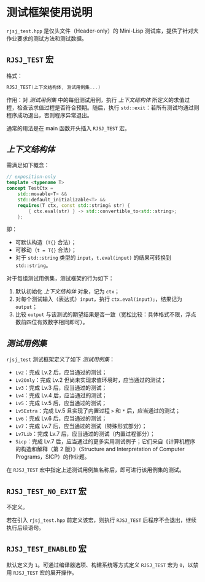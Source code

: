 # 测试框架使用说明

`rjsj_test.hpp` 是仅头文件（Header-only）的 Mini-Lisp 测试库，提供了针对大作业要求的测试方法和测试数据。

## `RJSJ_TEST` 宏

格式：

```cpp
RJSJ_TEST(上下文结构体, 测试用例集...)
```

作用：对 *测试用例集* 中的每组测试用例，执行 *上下文结构体* 所定义的求值过程，检查该求值过程是否符合预期。随后，执行 `std::exit`：若所有测试均通过则程序成功退出，否则程序异常退出。

通常的用法是在 main 函数开头插入 `RJSJ_TEST` 宏。

## *上下文结构体*

需满足如下概念：

```cpp
// exposition-only
template <typename T>
concept TestCtx =
    std::movable<T> && 
    std::default_initializable<T> && 
    requires(T ctx, const std::string& str) {
        { ctx.eval(str) } -> std::convertible_to<std::string>;
    };
```

即：
- 可默认构造（`T{}` 合法）；
- 可移动（`t = T{}` 合法）；
- 对于 `std::string` 类型的 `input`，`t.eval(input)` 的结果可转换到 `std::string`。

对于每组测试用例集，测试框架的行为如下：
1. 默认初始化 *上下文结构体* 对象，记为 `ctx`；
2. 对每个测试输入（表达式）`input`，执行 `ctx.eval(input);`，结果记为 `output`；
3. 比较 `output` 与该测试的期望结果是否一致（宽松比较：具体格式不限，浮点数前四位有效数字相同即可）。

## *测试用例集*

`rjsj_test` 测试框架定义了如下 *测试用例集*：

- `Lv2`：完成 Lv.2 后，应当通过的测试；
- `Lv2Only`：完成 Lv.2 但尚未实现求值环境时，应当通过的测试；
- `Lv3`：完成 Lv.3 后，应当通过的测试；
- `Lv4`：完成 Lv.4 后，应当通过的测试；
- `Lv5`：完成 Lv.5 后，应当通过的测试；
- `Lv5Extra`：完成 Lv.5 且实现了内置过程 `>` 和 `*` 后，应当通过的测试；
- `Lv6`：完成 Lv.6 后，应当通过的测试；
- `Lv7`：完成 Lv.7 后，应当通过的测试（特殊形式部分）；
- `Lv7Lib`：完成 Lv.7 后，应当通过的测试（内置过程部分）；
- `Sicp`：完成 Lv.7 后，应当通过的更多实用测试例子；它们来自《计算机程序的构造和解释（第 2 版）》（Structure and Interpretation of Computer Programs，SICP）的作业题。

在 `RJSJ_TEST` 宏中指定上述测试用例集名称后，即可进行该用例集的测试。

## `RJSJ_TEST_NO_EXIT` 宏

不定义。

若在引入 `rjsj_test.hpp` 前定义该宏，则执行 `RJSJ_TEST` 后程序不会退出，继续执行后续语句。

## `RJSJ_TEST_ENABLED` 宏

默认定义为 `1`。可通过编译器选项、构建系统等方式定义 `RJSJ_TEST` 宏为 `0`，以禁用 `RJSJ_TEST` 宏的展开操作。
